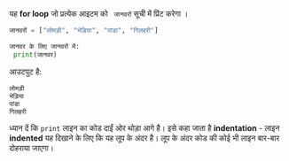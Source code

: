 यह **for loop** जो प्रत्येक आइटम को ` जानवरों` सूची में प्रिंट करेगा ।

```python
जानवरों = ["लोमड़ी", "भेड़िया", "पांडा", "गिलहरी"]

जानवर के लिए जानवरों में:
 print(जानवर)
```

आउटपुट है:

    लोमड़ी
    भेड़िया
    पांडा
    गिलहरी
    

ध्यान दें कि `print` लाइन का कोड दाईं ओर थोड़ा आगे है। इसे कहा जाता है **indentation** - लाइन **indented** यह दिखाने के लिए कि यह लूप के अंदर है। लूप के अंदर कोड की कोई भी लाइन बार-बार दोहराया जाएगा।